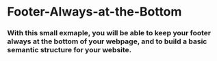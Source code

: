 # Footer-Always-at-the-Bottom

### With this small exmaple, you will be able to keep your footer always at the bottom of your webpage, and to build a basic semantic structure for your website.
